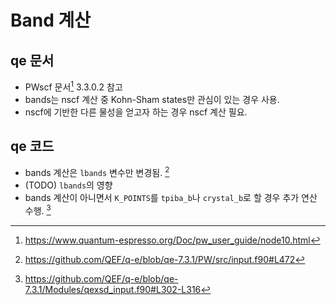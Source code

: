 # Band 계산
## qe 문서
* PWscf 문서[^1] 3.3.0.2 참고
* bands는 nscf 계산 중 Kohn-Sham states만 관심이 있는 경우 사용.
* nscf에 기반한 다른 물성을 얻고자 하는 경우 nscf 계산 필요.
## qe 코드
* bands 계산은 `lbands` 변수만 변경됨. [^2]
* (TODO) `lbands`의 영향
* bands 계산이 아니면서 `K_POINTS`를 `tpiba_b`나 `crystal_b`로 할 경우 추가 연산 수행. [^3]



[^1]: https://www.quantum-espresso.org/Doc/pw_user_guide/node10.html
[^2]: https://github.com/QEF/q-e/blob/qe-7.3.1/PW/src/input.f90#L472
[^3]: https://github.com/QEF/q-e/blob/qe-7.3.1/Modules/qexsd_input.f90#L302-L316
